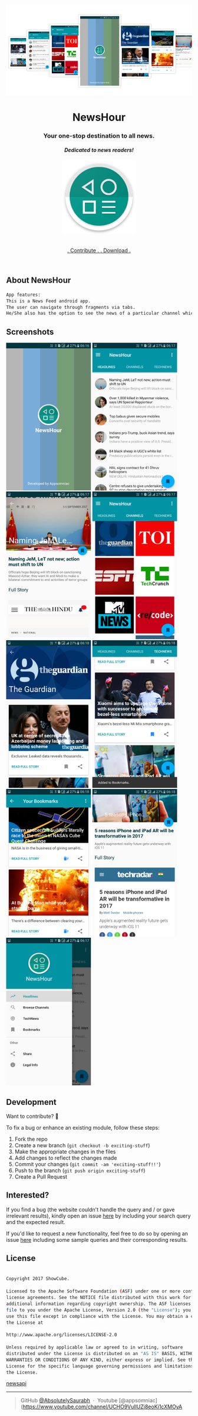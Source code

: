 ![screenshot](https://github.com/AbsolutelySaurabh/NewHour/blob/master/screenshots/collage.png)
<h1 align="center">
    NewsHour
  <br>
</h1>
<h3 align="center">Your one-stop destination to all news.</h3>
<h4 align="center"> <i>Dedicated to news readers!</i></h4>
<h6 align="center"><a href="https://drive.google.com/uc?export=download&id=1D8xx4FX4onx4rrjow4zWKnjMcFxV3pD8"><img src="https://github.com/AbsolutelySaurabh/NewHour/blob/master/playstore-icon.png" width="200"></a></h6>
<p align="center">
  <a href="https://github.com/AbsolutelySaurabh/NewHour#fork-destination-box">
    . Contribute .
  </a>
  <a href="https://drive.google.com/uc?export=download&id=1D8xx4FX4onx4rrjow4zWKnjMcFxV3pD8">
    . Download .
  </a>
</p>
<br>

## About NewsHour

```bash
App features:
This is a News Feed android app.
The user can navigate through fragments via tabs.
He/She also has the option to see the news of a particular channel which he choose.

```
  
## Screenshots  
  <img  src="screenshots/a.png" width="230" height="400" >   <img src="screenshots/b.png" width="230" height="400">
  <img src="screenshots/c.png" width="230" height="400"> <img src="screenshots/d.png" width="230" height="400">
   <img src="screenshots/e.png" width="230" height="400">   <img src="screenshots/h.png" width="230" height="400">
        <img src="screenshots/i.png" width="230" height="400">     <img src="screenshots/j.png" width="230" height="400">
    <img src="screenshots/k.png" width="230" height="400">



  
## Development  
Want to contribute? **:pencil:**  
  
To fix a bug or enhance an existing module, follow these steps:  
  
1. Fork the repo
2. Create a new branch (`git checkout -b exciting-stuff`)
3. Make the appropriate changes in the files
4. Add changes to reflect the changes made
5. Commit your changes (`git commit -am 'exciting-stuff!!'`)
6. Push to the branch (`git push origin exciting-stuff`)
7. Create a Pull Request
  
  
## Interested?  
If you find a bug (the website couldn't handle the query and / or gave irrelevant results), kindly open an issue [here](https://github.com/AbsolutelySaurabh/NewHour/issues/new) by including your search query and the expected result.  
  
If you'd like to request a new functionality, feel free to do so by opening an issue [here](https://github.com/AbsolutelySaurabh/NewHour/issues/new) including some sample queries and their corresponding results.
  
  
## License

```bash

Copyright 2017 ShowCube.

Licensed to the Apache Software Foundation (ASF) under one or more contributor
license agreements. See the NOTICE file distributed with this work for
additional information regarding copyright ownership. The ASF licenses this
file to you under the Apache License, Version 2.0 (the "License"); you may not
use this file except in compliance with the License. You may obtain a copy of
the License at

http://www.apache.org/licenses/LICENSE-2.0

Unless required by applicable law or agreed to in writing, software
distributed under the License is distributed on an "AS IS" BASIS, WITHOUT
WARRANTIES OR CONDITIONS OF ANY KIND, either express or implied. See the
License for the specific language governing permissions and limitations under
the License.  
  ```
  [newsapi](http://www.newsapi.com/)

---

> GitHub [@AbsolutelySaurabh](https://github.com/AbsolutelySaurabh) &nbsp;&middot;&nbsp;
> Youtube [@appsomniac](https://www.youtube.com/channel/UCHO9VuIlUZj8eoKi1cXMOyA
